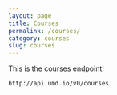 ```yaml
---
layout: page
title: Courses
permalink: /courses/
category: courses
slug: courses
---
```


This is the courses endpoint!

<!-- EXAMPLE -->

```
http://api.umd.io/v0/courses
```

<!-- END -->